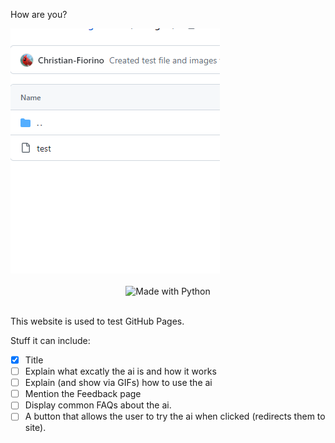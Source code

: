 How are you?

<div align="left">
    <img src="images/Test Image.png" alt="Testing"/>
</div><br>

<div align="center">
    <img src="http://ForTheBadge.com/images/badges/made-with-python.svg" alt="Made with Python">
</div><br>

This website is used to test GitHub Pages.

Stuff it can include:<br>
- [X] Title
- [ ] Explain what excatly the ai is and how it works
- [ ] Explain (and show via GIFs) how to use the ai
- [ ] Mention the Feedback page
- [ ] Display common FAQs about the ai.
- [ ] A button that allows the user to try the ai when clicked (redirects them to site).
